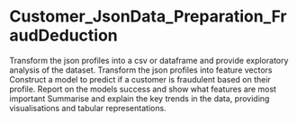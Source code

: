 # Customer_JsonData_Preparation_FraudDeduction
Transform the json profiles into a csv or dataframe and provide exploratory analysis of the dataset.
Transform the json profiles into feature vectors 
Construct a model to predict if a customer is fraudulent based on their profile.
Report on the models success and show what features are most important
Summarise and explain the key trends in the data, providing visualisations and tabular representations.


